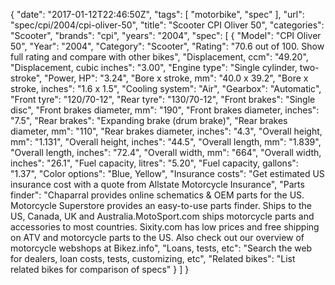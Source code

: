 {
    "date": "2017-01-12T22:46:50Z",
    "tags": [
        "motorbike",
        "spec"
    ],
    "url": "spec\/cpi\/2004\/cpi-oliver-50",
    "title": "Scooter CPI Oliver 50",
    "categories": "Scooter",
    "brands": "cpi",
    "years": "2004",
    "spec": [
        {
            "Model": "CPI Oliver 50",
            "Year": "2004",
            "Category": "Scooter",
            "Rating": "70.6 out of 100. Show full rating and compare with other bikes",
            "Displacement, ccm": "49.20",
            "Displacement, cubic inches": "3.00",
            "Engine type": "Single cylinder, two-stroke",
            "Power, HP": "3.24",
            "Bore x stroke, mm": "40.0 x 39.2",
            "Bore x stroke, inches": "1.6 x 1.5",
            "Cooling system": "Air",
            "Gearbox": "Automatic",
            "Front tyre": "120\/70-12",
            "Rear tyre": "130\/70-12",
            "Front brakes": "Single disc",
            "Front brakes diameter, mm": "190",
            "Front brakes diameter, inches": "7.5",
            "Rear brakes": "Expanding brake (drum brake)",
            "Rear brakes diameter, mm": "110",
            "Rear brakes diameter, inches": "4.3",
            "Overall height, mm": "1.131",
            "Overall height, inches": "44.5",
            "Overall length, mm": "1.839",
            "Overall length, inches": "72.4",
            "Overall width, mm": "664",
            "Overall width, inches": "26.1",
            "Fuel capacity, litres": "5.20",
            "Fuel capacity, gallons": "1.37",
            "Color options": "Blue, Yellow",
            "Insurance costs": "Get estimated US insurance cost with a quote from Allstate Motorcycle Insurance",
            "Parts finder": "Chaparral provides online schematics & OEM parts for the US.   Motorcycle Superstore provides an easy-to-use parts finder. Ships to the US, Canada, UK and Australia.MotoSport.com ships motorcycle parts and accessories to most countries.    Sixity.com has low prices and free shipping on ATV and motorcycle parts to the US. Also check out our overview of motorcycle webshops at Bikez.info",
            "Loans, tests, etc": "Search the web for dealers, loan costs, tests, customizing, etc",
            "Related bikes": "List related bikes for comparison of specs"
        }
    ]
}